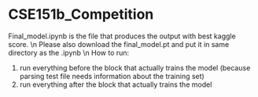 # CSE151b_Competition
Final_model.ipynb is the file that produces the output with best kaggle score. \n
Please also download the final_model.pt and put it in same directory as the .ipynb \n
How to run: 
1. run everything before the block that actually trains the model (because parsing test file needs information about the training set)
2. run everything after the block that actually trains the model
